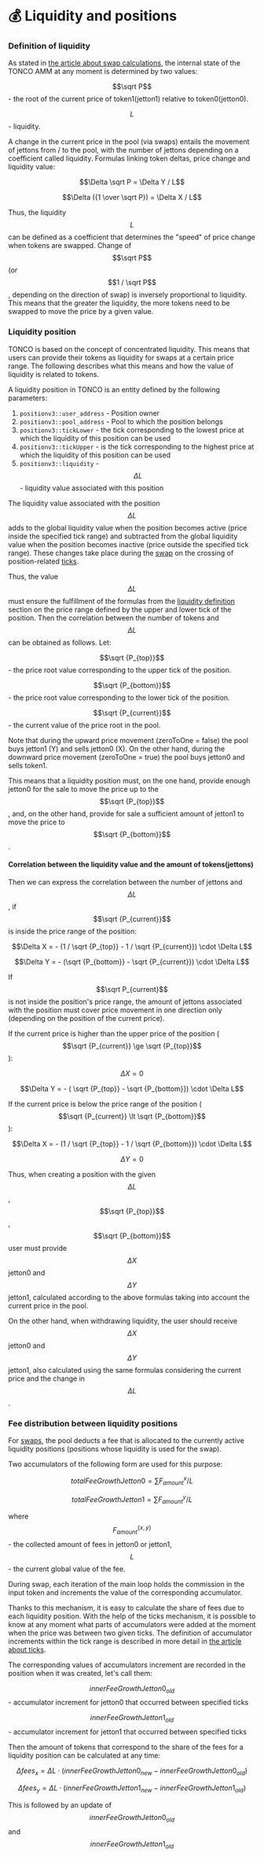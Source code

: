 # 💰 Liquidity and positions

### Definition of liquidity

As stated in [the article about swap calculations](swap-calculation.md), the internal state of the TONCO AMM at any moment is determined by two values:

$$\sqrt P$$ - the root of the current price of token1(jetton1) relative to token0(jetton0).

$$L$$ - liquidity.

A change in the current price in the pool (via swaps) entails the movement of jettons from / to the pool, with the number of jettons depending on a coefficient called liquidity. Formulas linking token deltas, price change and liquidity value:

$$\Delta \sqrt P = \Delta Y / L$$

$$\Delta ({1 \over \sqrt P}) = \Delta X / L$$

Thus, the liquidity $$L$$ can be defined as a coefficient that determines the "speed" of price change when tokens are swapped. Change of $$\sqrt P$$ (or $$1 / \sqrt P$$, depending on the direction of swap) is inversely proportional to liquidity. This means that the greater the liquidity, the more tokens need to be swapped to move the price by a given value.

### Liquidity position

TONCO is based on the concept of concentrated liquidity. This means that users can provide their tokens as liquidity for swaps at a certain price range. The following describes what this means and how the value of liquidity is related to tokens.

A liquidity position in TONCO is an entity defined by the following parameters:

1. `positionv3::user_address` - Position owner
2. `positionv3::pool_address` - Pool to which the position belongs
3. `positionv3::tickLower` - the tick corresponding to the lowest price at which the liquidity of this position can be used
4. `positionv3::tickUpper` - is the tick corresponding to the highest price at which the liquidity of this position can be used
5. `positionv3::liquidity` - $$\Delta L$$ - liquidity value associated with this position

The liquidity value associated with the position $$\Delta L$$ adds to the global liquidity value when the position becomes active (price inside the specified tick range) and subtracted from the global liquidity value when the position becomes inactive (price outside the specified tick range). These changes take place during the [swap](swap-calculation.md) on the crossing of position-related [ticks](ticks.md).

Thus, the value $$\Delta L$$ must ensure the fulfillment of the formulas from the [liquidity definition](liquidity-and-positions.md#definition-of-liquidity) section on the price range defined by the upper and lower tick of the position. Then the correlation between the number of tokens and $$\Delta L$$ can be obtained as follows. Let:

$$\sqrt {P_{top}}$$ - the price root value corresponding to the upper tick of the position.

$$\sqrt {P_{bottom}}$$ - the price root value corresponding to the lower tick of the position.

$$\sqrt {P_{current}}$$ - the current value of the price root in the pool.

Note that during the upward price movement (zeroToOne = false) the pool buys jetton1 (Y) and sells jetton0 (X). On the other hand, during the downward price movement (zeroToOne = true) the pool buys jetton0 and sells token1.

This means that a liquidity position must, on the one hand, provide enough jetton0 for the sale to move the price up to the $$\sqrt {P_{top}}$$, and, on the other hand, provide for sale a sufficient amount of jetton1 to move the price to $$\sqrt {P_{bottom}}$$ .

#### Correlation between the liquidity value and the amount of tokens(jettons)

Then we can express the correlation between the number of jettons and $$\Delta L$$, if $$\sqrt {P_{current}}$$ is inside the price range of the position:

$$\Delta X = - (1 / \sqrt {P_{top}} - 1 / \sqrt {P_{current}}) \cdot \Delta L$$

$$\Delta Y = - (\sqrt {P_{bottom}} - \sqrt {P_{current}}) \cdot \Delta L$$

If$$\sqrt P_{current}$$ is not inside the position's price range, the amount of jettons associated with the position must cover price movement in one direction only (depending on the position of the current price).

If the current price is higher than the upper price of the position ( $$\sqrt {P_{current}} \ge \sqrt {P_{top}}$$):

$$\Delta X = 0$$

$$\Delta Y = - ( \sqrt {P_{top}} - \sqrt {P_{bottom}}) \cdot \Delta L$$

If the current price is below the price range of the position ( $$\sqrt {P_{current}} \lt \sqrt {P_{bottom}}$$ ):

$$\Delta X = - (1 / \sqrt {P_{top}} - 1 / \sqrt {P_{bottom}}) \cdot \Delta L$$

$$\Delta Y = 0$$

Thus, when creating a position with the given $$\Delta L$$, $$\sqrt {P_{top}}$$, $$\sqrt {P_{bottom}}$$ user must provide $$\Delta X$$jetton0 and $$\Delta Y$$jetton1, calculated according to the above formulas taking into account the current price in the pool.

On the other hand, when withdrawing liquidity, the user should receive$$\Delta X$$jetton0 and $$\Delta Y$$jetton1, also calculated using the same formulas considering the current price and the change in $$\Delta L$$.

### Fee distribution between liquidity positions

For [swaps](swap-calculation.md), the pool deducts a fee that is allocated to the currently active liquidity positions (positions whose liquidity is used for the swap).

Two accumulators of the following form are used for this purpose:

$$totalFeeGrowthJetton0 = \sum F^x_{amount} / L$$

$$totalFeeGrowthJetton1 = \sum F^y_{amount} / L$$

where $$F^{\{x, y\}}_{amount}$$ - the collected amount of fees in jetton0 or jetton1, $$L$$ - the current global value of the fee.

During swap, each iteration of the main loop holds the commission in the input token and increments the value of the corresponding accumulator.

Thanks to this mechanism, it is easy to calculate the share of fees due to each liquidity position. With the help of the ticks mechanism, it is possible to know at any moment what parts of accumulators were added at the moment when the price was between two given ticks. The definition of accumulator increments within the tick range is described in more detail in [the article about ticks](ticks.md).

The corresponding values of accumulators increment are recorded in the position when it was created, let's call them:

$$innerFeeGrowthJetton0_{old}$$ - accumulator increment for jetton0 that occurred between specified ticks

$$innerFeeGrowthJetton1_{old}$$ - accumulator increment for jetton1 that occurred between specified ticks

Then the amount of tokens that correspond to the share of the fees for a liquidity position can be calculated at any time:

$$\Delta fees_x = \Delta L \cdot (innerFeeGrowthJetton0_{new} - innerFeeGrowthJetton0_{old})$$

$$\Delta fees_y = \Delta L \cdot (innerFeeGrowthJetton1_{new} - innerFeeGrowthJetton1_{old})$$

This is followed by an update of $$innerFeeGrowthJetton0_{old}$$ and $$innerFeeGrowthJetton1_{old}$$
